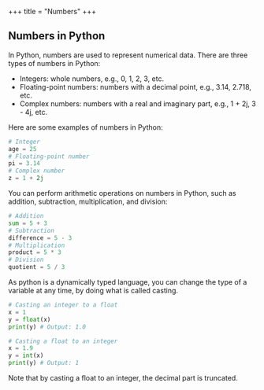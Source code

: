 +++
title = "Numbers"
+++

## Numbers in Python

In Python, numbers are used to represent numerical data. There are three types of numbers in Python:

- Integers: whole numbers, e.g., 0, 1, 2, 3, etc.
- Floating-point numbers: numbers with a decimal point, e.g., 3.14, 2.718, etc.
- Complex numbers: numbers with a real and imaginary part, e.g., 1 + 2j, 3 - 4j, etc.

Here are some examples of numbers in Python:

```python
# Integer
age = 25
# Floating-point number
pi = 3.14
# Complex number
z = 1 + 2j
```

You can perform arithmetic operations on numbers in Python, such as addition, subtraction, multiplication, and division:

```python
# Addition
sum = 5 + 3
# Subtraction
difference = 5 - 3
# Multiplication
product = 5 * 3
# Division
quotient = 5 / 3
```

As python is a dynamically typed language, you can change the type of a variable at any time, by doing what is called casting.

```python
# Casting an integer to a float
x = 1
y = float(x)
print(y) # Output: 1.0

# Casting a float to an integer
x = 1.9
y = int(x)
print(y) # Output: 1
```

Note that by casting a float to an integer, the decimal part is truncated.
